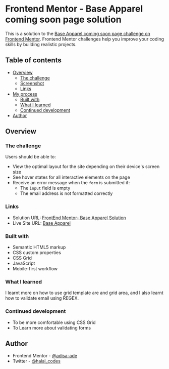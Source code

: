 # Frontend Mentor - Base Apparel coming soon page solution

This is a solution to the [Base Apparel coming soon page challenge on Frontend Mentor](https://www.frontendmentor.io/challenges/base-apparel-coming-soon-page-5d46b47f8db8a7063f9331a0). Frontend Mentor challenges help you improve your coding skills by building realistic projects. 

## Table of contents

- [Overview](#overview)
  - [The challenge](#the-challenge)
  - [Screenshot](#screenshot)
  - [Links](#links)
- [My process](#my-process)
  - [Built with](#built-with)
  - [What I learned](#what-i-learned)
  - [Continued development](#continued-development)
- [Author](#author)


## Overview

### The challenge

Users should be able to:

- View the optimal layout for the site depending on their device's screen size
- See hover states for all interactive elements on the page
- Receive an error message when the `form` is submitted if:
  - The `input` field is empty
  - The email address is not formatted correctly


### Links

- Solution URL: [FrontEnd Mentor- Base Apparel Solution](https://www.frontendmentor.io/solutions/responsive-design-42MZ7HjmJx)
- Live Site URL: [Base Apparel](https://adisa-ade.github.io/base--apparel/)


### Built with

- Semantic HTML5 markup
- CSS custom properties
- CSS Grid
- JavaScript
- Mobile-first workflow


### What I learned
I learnt more on how to use grid template are and grid area, and I also learnt how to validate email using REGEX.


### Continued development
- To be more comfortable using CSS Grid
- To Learn more about validating forms


## Author
- Frontend Mentor - [@adisa-ade](https://www.frontendmentor.io/profile/adisa-ade)
- Twitter - [@halal_codes](https://www.twitter.com/halal_codes)
